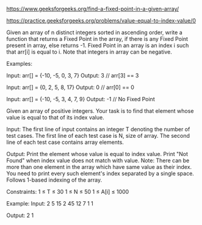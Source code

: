 https://www.geeksforgeeks.org/find-a-fixed-point-in-a-given-array/

https://practice.geeksforgeeks.org/problems/value-equal-to-index-value/0

Given an array of n distinct integers sorted in ascending order, write a function that returns a Fixed Point in the array, if there is any Fixed Point present in array, else returns -1. Fixed Point in an array is an index i such that arr[i] is equal to i. Note that integers in array can be negative.

Examples:

  Input: arr[] = {-10, -5, 0, 3, 7}
  Output: 3  // arr[3] == 3 

  Input: arr[] = {0, 2, 5, 8, 17}
  Output: 0  // arr[0] == 0 


  Input: arr[] = {-10, -5, 3, 4, 7, 9}
  Output: -1  // No Fixed Point


Given an array of positive integers. Your task is to find that element whose value is equal to that of its index value.

Input:
The first line of input contains an integer T denoting the number of test cases.
The first line of each test case is N, size of array. The second line of each test case contains array elements.

Output:
Print the element whose value is equal to index value. Print "Not Found" when index value does not match with value.
Note: There can be more than one element in the array which have same value as their index. You need to print every such element's index separated by a single space. Follows 1-based indexing of the array.

Constraints:
1 ≤ T ≤ 30
1 ≤ N ≤ 50
1 ≤ A[i] ≤ 1000

Example:
Input:
2
5
15 2 45 12 7
1
1

Output:
2
1